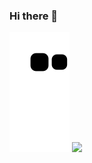 ### Hi there 👋

![snake gif](https://github.com/SingularisArt/SingularisArt/blob/output/github-contribution-grid-snake.svg)
<img src="https://github-readme-stats.vercel.app/api/top-langs/?username=oli42"/>

